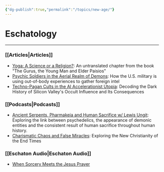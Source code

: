 ```yaml
---
{"dg-publish":true,"permalink":"/topics/new-age/"}
---
```


# Eschatology
---
### [[Articles\|Articles]]
- [Yoga: A Science or a Religion?](https://thereversion.co/p/yoga-a-science-or-a-religion): An untranslated chapter from the book "The Gurus, the Young Man and Elder Paisios"
- [Psychic Soldiers in the Aerial Realm of Demons](https://thereversion.co/p/psychic-soldiers-in-the-aerial-realm): How the U.S. military is using out-of-body experiences to gather foreign intel
- [Techno-Pagan Cults in the AI Accelerationist Utopia](https://thereversion.co/p/techno-pagan-cults-in-the-ai-accelerationist): Decoding the Dark History of Silicon Valley's Occult Influence and Its Consequences

### [[Podcasts\|Podcasts]]
- [Ancient Serpents, Pharmakeia and Human Sacrifice w/ Lewis Ungit](https://thereversion.co/p/ancient-serpents-pharmakeia-and-human): Exploring the link between psychedelics, the appearance of demonic entities and the consistent result of human sacrifice throughout human history.
- [Charismatic Chaos and False Miracles](https://thereversion.co/p/charismatic-chaos-and-false-miracles): Exploring the New Christianity of the End Times

### [[Eschaton Audio\|Eschaton Audio]]
- [When Sorcery Meets the Jesus Prayer](https://thereversion.co/p/when-sorcery-meets-the-jesus-prayer)
